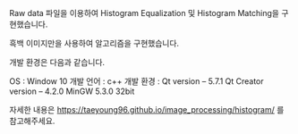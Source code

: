 Raw data 파일을 이용하여 Histogram Equalization 및 Histogram Matching을 구현했습니다.

흑백 이미지만을 사용하여 알고리즘을 구현했습니다.

개발 환경은 다음과 같습니다.

OS : Window 10
개발 언어 : c++
개발 환경 : Qt version – 5.7.1
            Qt Creator version – 4.2.0
            MinGW 5.3.0 32bit

자세한 내용은 https://taeyoung96.github.io/image_processing/histogram/ 를 참고해주세요.
